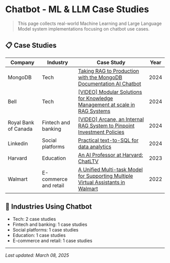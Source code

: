 # Chatbot - ML & LLM Case Studies

> This page collects real-world Machine Learning and Large Language Model system implementations focusing on chatbot use cases.

## 📋 Case Studies

| Company | Industry | Case Study | Year |
|---------|----------|------------|------|
| MongoDB | Tech | [Taking RAG to Production with the MongoDB Documentation AI Chatbot](../by-company/mongodb/taking-rag-to-production-with-the-mongodb-documentation-ai-chatbot.md) | 2024 |
| Bell | Tech | [[VIDEO] Modular Solutions for Knowledge Management at scale in RAG Systems](../by-company/bell/video-modular-solutions-for-knowledge-management-at-scale-in-rag-systems.md) | 2024 |
| Royal Bank of Canada | Fintech and banking | [[VIDEO] Arcane, an Internal RAG System to Pinpoint Investment Policies](../by-company/royal-bank-of-canada/video-arcane-an-internal-rag-system-to-pinpoint-investment-policies.md) | 2024 |
| Linkedin | Social platforms | [Practical text-to-SQL for data analytics](../by-company/linkedin/practical-text-to-sql-for-data-analytics.md) | 2024 |
| Harvard | Education | [An AI Professor at Harvard: ChatLTV](../by-company/harvard/an-ai-professor-at-harvard-chatltv.md) | 2023 |
| Walmart | E-commerce and retail | [A Unified Multi-task Model for Supporting Multiple Virtual Assistants in Walmart](../by-company/walmart/a-unified-multi-task-model-for-supporting-multiple-virtual-assistants-in-walmart.md) | 2022 |

## 🏢 Industries Using Chatbot

- Tech: 2 case studies
- Fintech and banking: 1 case studies
- Social platforms: 1 case studies
- Education: 1 case studies
- E-commerce and retail: 1 case studies

---

*Last updated: March 08, 2025*

